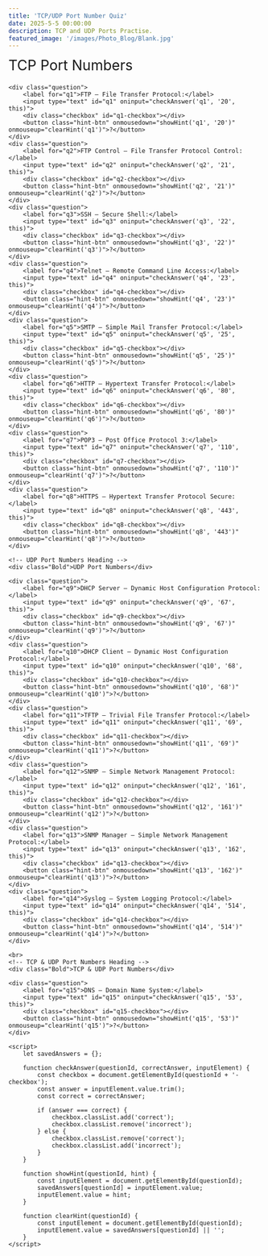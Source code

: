 ```yaml
---
title: 'TCP/UDP Port Number Quiz'
date: 2025-5-5 00:00:00
description: TCP and UDP Ports Practise.
featured_image: '/images/Photo_Blog/Blank.jpg'
---
```

<head>
    <style>
        .question {
            display: flex;
            align-items: center;
            margin-bottom: 20px;
        }
        .Bold {
            display: flex;
            align-items: center;
            margin-bottom: 20px;
            font-size: 2em;
        }
        .question label {
            margin-right: 10px;
        }
        .checkbox {
            width: 20px;
            height: 20px;
            border: 2px solid #000;
            margin-left: 10px;
        }
        .correct {
            background-color: green;
        }
        .incorrect {
            background-color: red;
        }
        input[type="text"] {
            padding: 5px;
            width: 100px;
        }
        .hint-btn {
            margin-left: 10px;
            font-size: 18px;
            background-color: #f0f0f0;
            border: 1px solid #ccc;
            padding: 5px 10px;
            cursor: pointer;
        }
        .hint-btn:active {
            background-color: #e0e0e0;
        }
        h1, h2 {
            text-align: center;
            font-size: 2em;
            margin-bottom: 20px;
        }
        h2 {
            font-size: 1.5em;
            margin-top: 30px;
        }
    </style>
</head>

<body>
    <!-- TCP Port Numbers Heading -->
    <div class="Bold">TCP Port Numbers</div>

    <div class="question">
        <label for="q1">FTP – File Transfer Protocol:</label>
        <input type="text" id="q1" oninput="checkAnswer('q1', '20', this)">
        <div class="checkbox" id="q1-checkbox"></div>
        <button class="hint-btn" onmousedown="showHint('q1', '20')" onmouseup="clearHint('q1')">?</button>
    </div>
    <div class="question">
        <label for="q2">FTP Control – File Transfer Protocol Control:</label>
        <input type="text" id="q2" oninput="checkAnswer('q2', '21', this)">
        <div class="checkbox" id="q2-checkbox"></div>
        <button class="hint-btn" onmousedown="showHint('q2', '21')" onmouseup="clearHint('q2')">?</button>
    </div>
    <div class="question">
        <label for="q3">SSH – Secure Shell:</label>
        <input type="text" id="q3" oninput="checkAnswer('q3', '22', this)">
        <div class="checkbox" id="q3-checkbox"></div>
        <button class="hint-btn" onmousedown="showHint('q3', '22')" onmouseup="clearHint('q3')">?</button>
    </div>
    <div class="question">
        <label for="q4">Telnet – Remote Command Line Access:</label>
        <input type="text" id="q4" oninput="checkAnswer('q4', '23', this)">
        <div class="checkbox" id="q4-checkbox"></div>
        <button class="hint-btn" onmousedown="showHint('q4', '23')" onmouseup="clearHint('q4')">?</button>
    </div>
    <div class="question">
        <label for="q5">SMTP – Simple Mail Transfer Protocol:</label>
        <input type="text" id="q5" oninput="checkAnswer('q5', '25', this)">
        <div class="checkbox" id="q5-checkbox"></div>
        <button class="hint-btn" onmousedown="showHint('q5', '25')" onmouseup="clearHint('q5')">?</button>
    </div>
    <div class="question">
        <label for="q6">HTTP – Hypertext Transfer Protocol:</label>
        <input type="text" id="q6" oninput="checkAnswer('q6', '80', this)">
        <div class="checkbox" id="q6-checkbox"></div>
        <button class="hint-btn" onmousedown="showHint('q6', '80')" onmouseup="clearHint('q6')">?</button>
    </div>
    <div class="question">
        <label for="q7">POP3 – Post Office Protocol 3:</label>
        <input type="text" id="q7" oninput="checkAnswer('q7', '110', this)">
        <div class="checkbox" id="q7-checkbox"></div>
        <button class="hint-btn" onmousedown="showHint('q7', '110')" onmouseup="clearHint('q7')">?</button>
    </div>
    <div class="question">
        <label for="q8">HTTPS – Hypertext Transfer Protocol Secure:</label>
        <input type="text" id="q8" oninput="checkAnswer('q8', '443', this)">
        <div class="checkbox" id="q8-checkbox"></div>
        <button class="hint-btn" onmousedown="showHint('q8', '443')" onmouseup="clearHint('q8')">?</button>
    </div>

    <!-- UDP Port Numbers Heading -->
    <div class="Bold">UDP Port Numbers</div>

    <div class="question">
        <label for="q9">DHCP Server – Dynamic Host Configuration Protocol:</label>
        <input type="text" id="q9" oninput="checkAnswer('q9', '67', this)">
        <div class="checkbox" id="q9-checkbox"></div>
        <button class="hint-btn" onmousedown="showHint('q9', '67')" onmouseup="clearHint('q9')">?</button>
    </div>
    <div class="question">
        <label for="q10">DHCP Client – Dynamic Host Configuration Protocol:</label>
        <input type="text" id="q10" oninput="checkAnswer('q10', '68', this)">
        <div class="checkbox" id="q10-checkbox"></div>
        <button class="hint-btn" onmousedown="showHint('q10', '68')" onmouseup="clearHint('q10')">?</button>
    </div>
    <div class="question">
        <label for="q11">TFTP – Trivial File Transfer Protocol:</label>
        <input type="text" id="q11" oninput="checkAnswer('q11', '69', this)">
        <div class="checkbox" id="q11-checkbox"></div>
        <button class="hint-btn" onmousedown="showHint('q11', '69')" onmouseup="clearHint('q11')">?</button>
    </div>
    <div class="question">
        <label for="q12">SNMP – Simple Network Management Protocol:</label>
        <input type="text" id="q12" oninput="checkAnswer('q12', '161', this)">
        <div class="checkbox" id="q12-checkbox"></div>
        <button class="hint-btn" onmousedown="showHint('q12', '161')" onmouseup="clearHint('q12')">?</button>
    </div>
    <div class="question">
        <label for="q13">SNMP Manager – Simple Network Management Protocol:</label>
        <input type="text" id="q13" oninput="checkAnswer('q13', '162', this)">
        <div class="checkbox" id="q13-checkbox"></div>
        <button class="hint-btn" onmousedown="showHint('q13', '162')" onmouseup="clearHint('q13')">?</button>
    </div>
    <div class="question">
        <label for="q14">Syslog – System Logging Protocol:</label>
        <input type="text" id="q14" oninput="checkAnswer('q14', '514', this)">
        <div class="checkbox" id="q14-checkbox"></div>
        <button class="hint-btn" onmousedown="showHint('q14', '514')" onmouseup="clearHint('q14')">?</button>
    </div>

    <br>
    <!-- TCP & UDP Port Numbers Heading -->
    <div class="Bold">TCP & UDP Port Numbers</div>

    <div class="question">
        <label for="q15">DNS – Domain Name System:</label>
        <input type="text" id="q15" oninput="checkAnswer('q15', '53', this)">
        <div class="checkbox" id="q15-checkbox"></div>
        <button class="hint-btn" onmousedown="showHint('q15', '53')" onmouseup="clearHint('q15')">?</button>
    </div>

    <script>
        let savedAnswers = {};

        function checkAnswer(questionId, correctAnswer, inputElement) {
            const checkbox = document.getElementById(questionId + '-checkbox');
            const answer = inputElement.value.trim();
            const correct = correctAnswer;

            if (answer === correct) {
                checkbox.classList.add('correct');
                checkbox.classList.remove('incorrect');
            } else {
                checkbox.classList.remove('correct');
                checkbox.classList.add('incorrect');
            }
        }

        function showHint(questionId, hint) {
            const inputElement = document.getElementById(questionId);
            savedAnswers[questionId] = inputElement.value;
            inputElement.value = hint;
        }

        function clearHint(questionId) {
            const inputElement = document.getElementById(questionId);
            inputElement.value = savedAnswers[questionId] || '';
        }
    </script>
</body>
